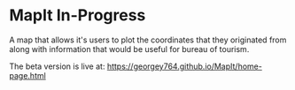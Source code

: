 # MapIt In-Progress
A map that allows it's users to plot the coordinates that they originated from along with information that would be useful for bureau of tourism.

The beta version is live at: https://georgey764.github.io/MapIt/home-page.html
